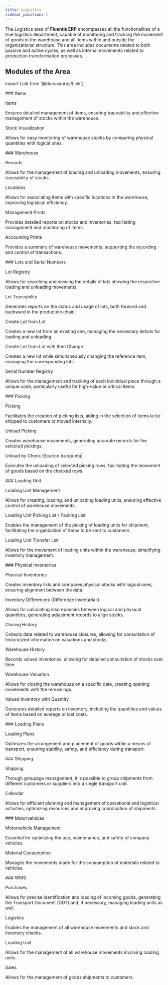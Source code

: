 ```yaml
---
title: Logistics
sidebar_position: 1
---
```


The Logistics area of **Fluentis ERP** encompasses all the functionalities of a true logistics department, capable of monitoring and tracking the movement of goods in the warehouse and all items within and outside the organizational structure. This area includes documents related to both passive and active cycles, as well as internal movements related to production transformation processes.

## Modules of the Area 

import Link from '@docusaurus/Link';

<div className="cardContainer">
    <div className="card">
###     <Link to="/docs/logistics/items/items-intro">Items</Link>
        <p><Link to="/docs/logistics/items/items-intro" className="bold-link">Items</Link></p>
        <p>Ensures detailed management of items, ensuring traceability and effective management of stocks within the warehouse.</p>
        <p><Link to="/docs/logistics/items/stocks-visualization" className="bold-link">Stock Visualization</Link></p>
        <p>Allows for easy monitoring of warehouse stocks by comparing physical quantities with logical ones.</p>
    </div>
    <div className="card">
###     <Link to="/docs/logistics/warehouse/warehouse-intro">Warehouse</Link>
        <p><Link to="/docs/logistics/warehouse/stock-records/record" className="bold-link">Records</Link></p>
        <p>Allows for the management of loading and unloading movements, ensuring traceability of stocks.</p>
        <p><Link to="/docs/logistics/warehouse/location/locations" className="bold-link">Locations</Link></p>
        <p>Allows for associating items with specific locations in the warehouse, improving logistical efficiency.</p>
        <p><Link to="/docs/logistics/warehouse/warehouse-intro" className="bold-link">Management Prints</Link></p>
        <p>Provides detailed reports on stocks and inventories, facilitating management and monitoring of items.</p>
        <p><Link to="/docs/logistics/warehouse/warehouse-intro" className="bold-link">Accounting Prints</Link></p>
        <p>Provides a summary of warehouse movements, supporting the recording and control of transactions.</p>
    </div>
</div>
<div className="cardContainer">
    <div className="card">
###     <Link to="/docs/logistics/lots-serial-numbers/lots-serial-number-intro">Lots and Serial Numbers</Link>
        <p><Link to="/docs/logistics/lots-serial-numbers/lots-register" className="bold-link">Lot Registry</Link></p>
        <p>Allows for searching and viewing the details of lots showing the respective loading and unloading movements.</p>
        <p><Link to="/docs/logistics/lots-serial-numbers/lots-register" className="bold-link">Lot Traceability</Link></p>
        <p>Generates reports on the status and usage of lots, both forward and backward in the production chain.</p>
        <p><Link to="/docs/logistics/lots-serial-numbers/create-lot-from-lot" className="bold-link">Create Lot from Lot</Link></p>
        <p>Creates a new lot from an existing one, managing the necessary details for loading and unloading.</p>
        <p><Link to="/docs/logistics/lots-serial-numbers/create-lot-from-lot" className="bold-link">Create Lot from Lot with Item Change</Link></p>
        <p>Creates a new lot while simultaneously changing the reference item, managing the corresponding lots.</p>
        <p><Link to="/docs/logistics/lots-serial-numbers/serial-number-register" className="bold-link">Serial Number Registry</Link></p>
        <p>Allows for the management and tracking of each individual piece through a unique code, particularly useful for high-value or critical items.</p>
    </div>
</div>
<div className="cardContainer">
    <div className="card">
###     <Link to="/docs/logistics/picking/picking-intro">Picking</Link>
        <p><Link to="/docs/logistics/picking/picking-management" className="bold-link">Picking</Link></p>
        <p>Facilitates the creation of picking lists, aiding in the selection of items to be shipped to customers or moved internally.</p>
        <p><Link to="/docs/logistics/picking/unload-picking" className="bold-link">Unload Picking</Link></p>
        <p>Creates warehouse movements, generating accurate records for the selected pickings.</p>
        <p><Link to="/docs/logistics/picking/unload-check-row-management" className="bold-link">Unload by Check (Scarico da spunta)</Link></p>
        <p>Executes the unloading of selected picking rows, facilitating the movement of goods based on the checked rows.</p>
    </div>
    <div className="card">
###     <Link to="/docs/logistics/udc/loading-unit-intro">Loading Unit</Link>
        <p><Link to="/docs/logistics/udc/loading-unit-management/search-pallet" className="bold-link">Loading Unit Management</Link></p>
        <p>Allows for creating, loading, and unloading loading units, ensuring effective control of warehouse movements.</p>
        <p><Link to="/docs/logistics/udc/loading-unit-packing-lists/loading-unit" className="bold-link">Loading Unit Picking List / Packing List</Link></p>
        <p>Enables the management of the picking of loading units for shipment, facilitating the organization of items to be sent to customers.</p>
        <p><Link to="/docs/logistics/udc/loading-unit-packing-lists/transfer-unit" className="bold-link">Loading Unit Transfer List</Link></p>
        <p>Allows for the movement of loading units within the warehouse, simplifying inventory management.</p>
    </div>
</div>
<div className="cardContainer">
    <div className="card">
###     <Link to="/docs/logistics/physical-inventory/physical-inventory-intro">Physical Inventories</Link>
        <p><Link to="/docs/logistics/physical-inventory/inventory-management/search-physical-inventory" className="bold-link">Physical Inventories</Link></p>
        <p>Creates inventory lists and compares physical stocks with logical ones, ensuring alignment between the data.</p>
        <p><Link to="/docs/logistics/physical-inventory/stock-difference" className="bold-link">Inventory Differences (Differenze inventariali)</Link></p>
        <p>Allows for calculating discrepancies between logical and physical quantities, generating adjustment records to align stocks.</p>
        <p><Link to="/docs/logistics/physical-inventory/closing-history" className="bold-link">Closing History</Link></p>
        <p>Collects data related to warehouse closures, allowing for consultation of historicized information on valuations and stocks.</p>
        <p><Link to="/docs/logistics/physical-inventory/warehouse-history" className="bold-link">Warehouse History</Link></p>
        <p>Records valued inventories, allowing for detailed consultation of stocks over time.</p>
        <p><Link to="/docs/logistics/physical-inventory/warehouse-valorization" className="bold-link">Warehouse Valuation</Link></p>
        <p>Allows for closing the warehouse on a specific date, creating opening movements with the remainings.</p>
        <p><Link to="/docs/logistics/physical-inventory/inventory-reports/valorized-inventory-with-quantity" className="bold-link">Valued Inventory with Quantity</Link></p>
        <p>Generates detailed reports on inventory, including the quantities and values of items based on average or last costs.</p>
    </div>
</div>
<div className="cardContainer">
    <div className="card">
###     <Link to="/docs/logistics/load-plans/search-plan">Loading Plans</Link>
        <p><Link to="/docs/logistics/load-plans/search-plan" className="bold-link">Loading Plans</Link></p>
        <p>Optimizes the arrangement and placement of goods within a means of transport, ensuring stability, safety, and efficiency during transport.</p>
     </div>
    <div className="card">
###     <Link to="/docs/logistics/shipping/shippings-intro">Shipping</Link>
        <p><Link to="/docs/logistics/shipping/shippings" className="bold-link">Shipping</Link></p>
        <p>Through groupage management, it is possible to group shipments from different customers or suppliers into a single transport unit.</p>
        <p><Link to="/docs/logistics/shipping/calendar" className="bold-link">Calendar</Link></p>
        <p>Allows for efficient planning and management of operational and logistical activities, optimizing resources and improving coordination of shipments.</p>
    </div>
</div>
<div className="cardContainer">
    <div className="card">
###     <Link to="/docs/logistics/motorvehicles/motorvehicle-management">Motorvehicles</Link>
        <p><Link to="/docs/logistics/motorvehicles/motorvehicle" className="bold-link">Motorvehicle Management</Link></p>
        <p>Essential for optimizing the use, maintenance, and safety of company vehicles.</p>
        <p><Link to="/docs/logistics/motorvehicles/material-consumption/material-consumption-filter" className="bold-link">Material Consumption</Link></p>
        <p>Manages the movements made for the consumption of materials related to vehicles.</p>
    </div>
</div>
<div className="cardContainer">
    <div className="card">
###     <Link to="/docs/logistics/wms/wms-intro">WMS</Link>
        <p><Link to="/docs/logistics/wms/purchase/receiving-goods" className="bold-link">Purchases</Link></p>
        <p>Allows for precise identification and loading of incoming goods, generating the Transport Document (DDT) and, if necessary, managing loading units as well.</p>
        <p><Link to="/docs/logistics/wms/logistics/load-item" className="bold-link">Logistics</Link></p>
        <p>Enables the management of all warehouse movements and stock and inventory checks.</p>
        <p><Link to="/docs/logistics/wms/udc/load-move-pallet" className="bold-link">Loading Unit</Link></p>
        <p>Allows for the management of all warehouse movements involving loading units.</p>
        <p><Link to="/docs/logistics/wms/sales/check-row-menagement" className="bold-link">Sales</Link></p>
        <p>Allows for the management of goods shipments to customers.</p>
    </div>
</div>